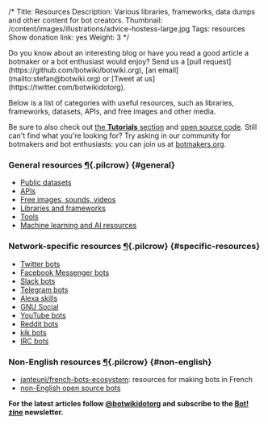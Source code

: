 /*
Title: Resources
Description: Various libraries, frameworks, data dumps and other content for bot creators.
Thumbnail: /content/images/illustrations/advice-hostess-large.jpg
Tags: resources
Show donation link: yes
Weight: 3
*/

<div class="note" markdown=1>
Do you know about an interesting blog or have you read a good article a botmaker or a bot enthusiast would enjoy? Send us a [pull request](https://github.com/botwiki/botwiki.org), [an email](mailto:stefan@botwiki.org) or [Tweet at us](https://twitter.com/botwikidotorg).
</div>

Below is a list of categories with useful resources, such as libraries, frameworks, datasets, APIs, and free images and other media.

Be sure to also check out [the **Tutorials** section](/tutorials) and [open source code](/tag/opensource). Still can't find what you're looking for? Try asking in our community for botmakers and bot enthusiasts: you can join us at [botmakers.org](https://botmakers.org/).

### General resources [¶](#general){.pilcrow} {#general}

- [Public datasets](/resources/public-datasets)
- [APIs](/resources/apis)
- [Free images, sounds, videos](/resources/free-media)
- [Libraries and frameworks](/resources/libraries-frameworks)
- [Tools](/resources/tools)
- [Machine learning and AI resources](/resources/machine-learning-nlp-ai)

### Network-specific resources [¶](#specific-resources){.pilcrow} {#specific-resources}

- [Twitter bots](/resources/twitterbots)
- [Facebook Messenger bots](/resources/facebook-messenger-bots)
- [Slack bots](/resources/slackbots)
- [Telegram bots](/resources/telegram-bots)
- [Alexa skills](/resources/alexa)
- [GNU Social](/resources/gnu-social-bots)
- [YouTube bots](/resources/youtube-bots)
- [Reddit bots](/resources/redditbots)
- [kik bots](/resources/kik-bots)
- [IRC bots](/resources/irc-bots)

### Non-English resources [¶](#non-english){.pilcrow} {#non-english}

- [janteuni/french-bots-ecosystem](https://github.com/janteuni/french-bots-ecosystem): resources for making bots in French
- [non-English open source bots](/tag/bot+opensource+non-english)


**For the latest articles follow [@botwikidotorg](https://twitter.com/botwikidotorg) and subscribe to the [Bot! zine](http://botzine.org/) newsletter.**
